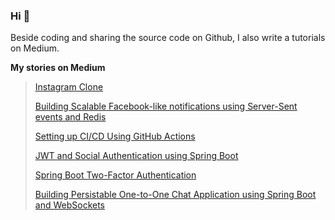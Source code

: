 ### Hi 👋

Beside coding and sharing the source code on Github, I also write a tutorials on Medium.

**My stories on Medium**

> [Instagram Clone](https://medium.com/javarevisited/microservices-in-practice-developing-instagram-clone-introduction-4f6d78abdfa1)
 > 
> [Building Scalable Facebook-like notifications using Server-Sent events and Redis](https://medium.com/javarevisited/building-scalable-facebook-like-notification-using-server-sent-event-and-redis-9d0944dee618) 
 > 
> [Setting up CI/CD Using GitHub Actions](https://medium.com/javarevisited/setting-up-ci-cd-using-github-actions-1568f080b2cc) 
 > 
> [JWT and Social Authentication using Spring Boot](https://medium.com/javarevisited/jwt-and-social-authentication-using-spring-boot-90e4faaa9204)
 > 
> [Spring Boot Two-Factor Authentication](https://medium.com/javarevisited/spring-boot-two-factor-authentication-78e00aa10176)
 >
> [Building Persistable One-to-One Chat Application using Spring Boot and WebSockets](https://medium.com/@amrkhaled_47016/building-persistable-one-to-one-chat-application-using-spring-boot-and-websockets-303ba5d30bb0)


